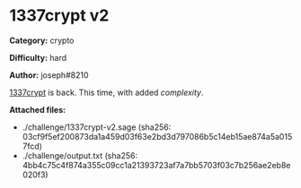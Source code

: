 # 1337crypt v2

**Category:** crypto

**Difficulty:** hard

**Author:** joseph#8210

[1337crypt](https://github.com/DownUnderCTF/Challenges_2020_public/tree/master/crypto/1337crypt) is back. This time, with added _complexity_.


**Attached files:**
- ./challenge/1337crypt-v2.sage (sha256: 03cf9f5ef200873da1a459d03f63e2bd3d797086b5c14eb15ae874a5a0157fcd)
- ./challenge/output.txt (sha256: 4bb4c75c4f874a355c09cc1a21393723af7a7bb5703f03c7b256ae2eb8e020f3)

